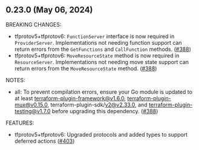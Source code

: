 ## 0.23.0 (May 06, 2024)

BREAKING CHANGES:

* tfprotov5+tfprotov6: `FunctionServer` interface is now required in `ProviderServer`. Implementations not needing function support can return errors from the `GetFunctions` and `CallFunction` methods. ([#388](https://github.com/hashicorp/terraform-plugin-go/issues/388))
* tfprotov5+tfprotov6: `MoveResourceState` method is now required in `ResourceServer`. Implementations not needing move state support can return errors from the `MoveResourceState` method. ([#388](https://github.com/hashicorp/terraform-plugin-go/issues/388))

NOTES:

* all: To prevent compilation errors, ensure your Go module is updated to at least terraform-plugin-framework@v1.6.0, terraform-plugin-mux@v0.15.0, terraform-plugin-sdk/v2@v2.33.0, and terraform-plugin-testing@v1.7.0 before upgrading this dependency. ([#388](https://github.com/hashicorp/terraform-plugin-go/issues/388))

FEATURES:

* tfprotov5+tfprotov6: Upgraded protocols and added types to support deferred actions ([#403](https://github.com/hashicorp/terraform-plugin-go/issues/403))


